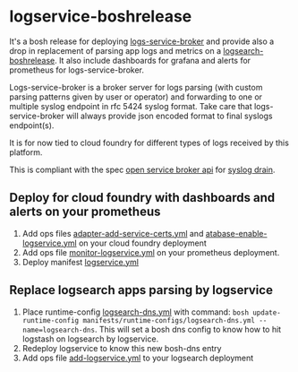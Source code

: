 # logservice-boshrelease

It's a bosh release for deploying [logs-service-broker](https://github.com/orange-cloudfoundry/logs-service-broker) and provide 
also a drop in replacement of parsing app logs and metrics on a [logsearch-boshrelease](https://github.com/cloudfoundry-community/logsearch-boshrelease).
It also include dashboards for grafana and alerts for prometheus for logs-service-broker.

Logs-service-broker is a broker server for logs parsing (with custom parsing patterns given by user or operator) and 
forwarding to one or multiple syslog endpoint in rfc 5424 syslog format.
Take care that logs-service-broker will always provide json encoded format to final syslogs endpoint(s).

It is for now tied to cloud foundry for different types of logs received by this platform.

This is compliant with the spec [open service broker api](https://www.openservicebrokerapi.org/) for 
[syslog drain](https://github.com/openservicebrokerapi/servicebroker/blob/master/spec.md#log-drain).

## Deploy for cloud foundry with dashboards and alerts on your prometheus

1. Add ops files [adapter-add-service-certs.yml](/manifests/operations/cf/adapter-add-service-certs.yml) and 
[atabase-enable-logservice.yml](/manifests/operations/cf/database-enable-logservice.yml) on your cloud foundry deployment
2. Add ops file [monitor-logservice.yml](/manifests/operations/prometheus/monitor-logservice.yml) on your prometheus deployment.
2. Deploy manifest [logservice.yml](/manifests/logservice.yml)

## Replace logsearch apps parsing by logservice

1. Place runtime-config [logsearch-dns.yml](/manifests/runtime-configs/logsearch-dns.yml) with command:
`bosh update-runtime-config manifests/runtime-configs/logsearch-dns.yml --name=logsearch-dns`. This will set a bosh dns config to
know how to hit logstash on logsearch by logservice.
2. Redeploy logservice to know this new bosh-dns entry
3. Add ops file [add-logservice.yml](/manifests/operations/logsearch/add-logservice.yml) to your logsearch deployment
